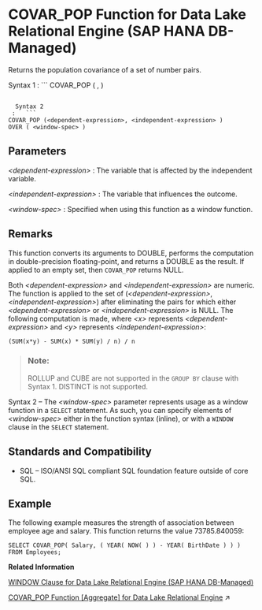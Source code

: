 <!-- loio6d40c8333876450388dfaa9078b06644 -->

# COVAR\_POP Function for Data Lake Relational Engine \(SAP HANA DB-Managed\)

Returns the population covariance of a set of number pairs.



 Syntax 1
 :   ```
COVAR_POP ( <dependent-expression>, <independent-expression> )
```

  Syntax 2
 :   ```
COVAR_POP (<dependent-expression>, <independent-expression> )
OVER ( <window-spec> )
```

 

<a name="loio6d40c8333876450388dfaa9078b06644__section_y35_dpl_srb"/>

## Parameters

 *<dependent-expression\>*
 :   The variable that is affected by the independent variable.

  *<independent-expression\>*
 :   The variable that influences the outcome.

  *<window-spec\>*
 :   Specified when using this function as a window function.

 

<a name="loio6d40c8333876450388dfaa9078b06644__section_t4t_2pl_srb"/>

## Remarks

This function converts its arguments to DOUBLE, performs the computation in double-precision floating-point, and returns a DOUBLE as the result. If applied to an empty set, then `COVAR_POP` returns NULL.

Both *<dependent-expression\>* and *<independent-expression\>* are numeric. The function is applied to the set of \(*<dependent-expression\>*, *<independent-expression\>*\) after eliminating the pairs for which either *<dependent-expression\>* or *<independent-expression\>* is NULL. The following computation is made, where *<x\>* represents *<dependent-expression\>* and *<y\>* represents *<independent-expression\>*:

```
(SUM(x*y) - SUM(x) * SUM(y) / n) / n
```

> ### Note:  
> ROLLUP and CUBE are not supported in the `GROUP BY` clause with Syntax 1. DISTINCT is not supported.

Syntax 2 – The *<window-spec\>* parameter represents usage as a window function in a `SELECT` statement. As such, you can specify elements of *<window-spec\>* either in the function syntax \(inline\), or with a `WINDOW` clause in the `SELECT` statement.



<a name="loio6d40c8333876450388dfaa9078b06644__section_l2z_gpl_srb"/>

## Standards and Compatibility

-   SQL – ISO/ANSI SQL compliant SQL foundation feature outside of core SQL.



<a name="loio6d40c8333876450388dfaa9078b06644__section_fq4_hpl_srb"/>

## Example

The following example measures the strength of association between employee age and salary. This function returns the value 73785.840059:

```
SELECT COVAR_POP( Salary, ( YEAR( NOW( ) ) - YEAR( BirthDate ) ) ) FROM Employees;
```

**Related Information**  


[WINDOW Clause for Data Lake Relational Engine \(SAP HANA DB-Managed\)](../030-sql-statements/window-clause-for-data-lake-relational-engine-sap-hana-db-managed-c83b61b.md "Defines all or part of a window for use with window functions such as AVG and RANK in a SELECT statement.")

[COVAR_POP Function [Aggregate] for Data Lake Relational Engine](https://help.sap.com/viewer/19b3964099384f178ad08f2d348232a9/2023_1_QRC/en-US/a541901c84f21015b699cc40f6738ebc.html "Returns the population covariance of a set of number pairs.") :arrow_upper_right:

